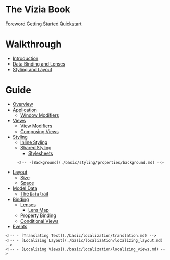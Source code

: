 # The Vizia Book

[Foreword](foreword.md)
[Getting Started](getting_started.md)
[Quickstart](quickstart.md)

# Walkthrough
- [Introduction](./walkthrough/introduction.md)
- [Data Binding and Lenses](./walkthrough/lenses.md)
- [Styling and Layout](./walkthrough/styling.md)

# Guide
- [Overview](./basic/overview.md)
- [Application](./basic/application/application.md)
    - [Window Modifiers](./basic/application/window_modifiers.md)
- [Views](./basic/views/views.md)
    - [View Modifiers](./basic/views/modifiers.md)
    - [Composing Views](./basic/views/composing_views.md)
- [Styling](./basic/styling/styling.md)
    - [Inline Styling](./basic/styling/inline.md)
    - [Shared Styling](./basic/styling/shared.md)
        - [Stylesheets](./basic/styling/stylesheets.md)
    <!-- - [Style Properties](./basic/styling/style_properties.md) -->
        <!-- -[Background](./basic/styling/properties/background.md) -->
- [Layout](./basic/layout/layout.md)
    - [Size](./basic/layout/size.md)
    - [Space](./basic/layout/space.md)
    <!-- - [Grid](./basic/layout/grid.md) -->
    <!-- - [Units](./basic/layout/units.md) -->
    <!-- - [Stacks Reference](./basic/layout/stacks.md) -->
    <!-- - [Layout Properties](./basic/layout/layout_properties.md) -->
- [Model Data](./basic/models/models.md)
    - [The `Data` trait](./basic/models/data.md)
    <!-- - [Environment](./basic/models/environment.md) -->
- [Binding](./basic/binding/binding.md)
    - [Lenses](./basic/binding/lenses.md)
        - [Lens Map](./basic/binding/lens_map.md)
    - [Property Binding](./basic/binding/property_binding.md)
    - [Conditional Views](./basic/binding/conditional_views.md)
- [Events](./basic/events/events.md)
<!-- - [Animation](./basic/animation/animation.md) -->
<!-- - [Transitions](./basic/animation/transitions.md) -->
<!-- - [Localization](./basic/localization/localization.md) -->
    <!-- - [Translating Text](./basic/localization/translation.md) -->
    <!-- - [Localizing Layout](./basic/localization/localizing_layout.md) -->
    <!-- - [Localizing Views](./basic/localization/localizing_views.md) -->
<!-- - [Custom Views](./basic/custom_views/custom_views.md)
    - [Custom View Binding](./basic/custom_views/custom_view_binding.md)
    - [View Model Data](./basic/custom_views/view_model_data.md)
    - [View Event Handling](./basic/custom_views/view_event_handling.md)
    - [Custom View Modifiers](./basic/custom_views/custom_view_modifiers.md)
- [Accessibility](./basic/accessibility.md) -->

<!-- # Views

- [List](./basic/list.md) -->


<!-- # Reference
- [Style Properties](./reference/style.rs) -->

<!-- # Advanced Concepts
- [Custom Views](./advanced/custom_views.md)
- [Localization](./advanced/localization.md) -->

<!-- # Reference
- [Layout](./layout/overview.md)
- [Styling](./styling/overview.md)
    - [Stylesheets](./styling/stylesheets.md)
    - [Properties](./styling/properties.md)
    - [Reference](./styling/reference.md) -->

<!-- - [Transitions](./animation/transitions.md) -->